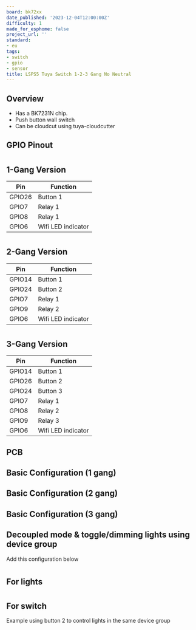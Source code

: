 ```yaml
---
board: bk72xx
date_published: '2023-12-04T12:00:00Z'
difficulty: 1
made_for_esphome: false
project_url: ''
standard:
- eu
tags:
- switch
- gpio
- sensor
title: LSPS5 Tuya Switch 1-2-3 Gang No Neutral
---
```


## Overview

- Has a BK7231N chip.
- Push button wall switch
- Can be cloudcut using tuya-cloudcutter

## GPIO Pinout

#

## 1-Gang Version

| Pin    | Function           |
| ------ | ------------------ |
| GPIO26 | Button 1           |
| GPIO7  | Relay 1            |
| GPIO8  | Relay 1            |
| GPIO6  | Wifi LED indicator |
#

## 2-Gang Version

| Pin    | Function           |
| ------ | ------------------ |
| GPIO14 | Button 1           |
| GPIO24 | Button 2           |
| GPIO7  | Relay 1            |
| GPIO9  | Relay 2            |
| GPIO6  | Wifi LED indicator |
#

## 3-Gang Version

| Pin    | Function           |
| ------ | ------------------ |
| GPIO14 | Button 1           |
| GPIO26 | Button 2           |
| GPIO24 | Button 3           |
| GPIO7  | Relay 1            |
| GPIO8  | Relay 2            |
| GPIO9  | Relay 3            |
| GPIO6  | Wifi LED indicator |

## PCB

## Basic Configuration (1 gang)

## Basic Configuration (2 gang)

## Basic Configuration (3 gang)

## Decoupled mode & toggle/dimming lights using device group

Add this configuration below
#

## For lights

#

## For switch

Example using button 2 to control lights in the same device group